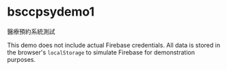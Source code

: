# bsccpsydemo1
醫療預約系統測試

This demo does not include actual Firebase credentials. All data is stored in
the browser's `localStorage` to simulate Firebase for demonstration purposes.
